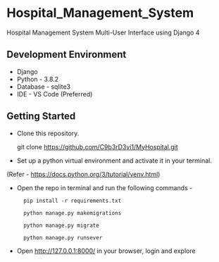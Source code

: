 # Hospital_Management_System

Hospital Management System Multi-User Interface using Django 4

## Development Environment

* Django
* Python - 3.8.2
* Database - sqlite3
* IDE - VS Code (Preferred)

## Getting Started

* Clone this repository.

    git clone https://github.com/C9b3rD3vi1/MyHospital.git

* Set up a python virtual environment and activate it in your terminal.

(Refer - <a>https://docs.python.org/3/tutorial/venv.html</a>)

* Open the repo in terminal and run the following commands -

        pip install -r requirements.txt

        python manage.py makemigrations

        python manage.py migrate
 
        python manage.py runsever

* Open http://127.0.0.1:8000/ in your browser, login and explore
